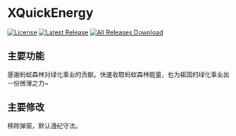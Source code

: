 # XQuickEnergy

[![License](https://img.shields.io/github/license/buddingworld/XQuickEnergy.svg)](LICENSE)
[![Latest Release](https://img.shields.io/github/release/buddingworld/XQuickEnergy.svg)](../../releases)
[![All Releases Download](https://img.shields.io/github/downloads/buddingworld/XQuickEnergy/total.svg)](../../releases)

## 主要功能
感谢蚂蚁森林对绿化事业的贡献。快速收取蚂蚁森林能量，也为祖国的绿化事业出一份微薄之力~

## 主要修改

移除弹窗，默认遵纪守法。

